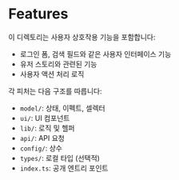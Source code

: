# Features

이 디렉토리는 사용자 상호작용 기능을 포함합니다:

- 로그인 폼, 검색 필드와 같은 사용자 인터페이스 기능
- 유저 스토리와 관련된 기능
- 사용자 액션 처리 로직

각 피처는 다음 구조를 따릅니다:
- `model/`: 상태, 이펙트, 셀렉터
- `ui/`: UI 컴포넌트
- `lib/`: 로직 및 헬퍼
- `api/`: API 요청
- `config/`: 상수
- `types/`: 로컬 타입 (선택적)
- `index.ts`: 공개 엔트리 포인트 
